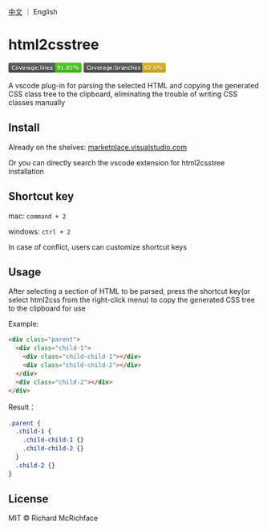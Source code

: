 [中文](https://github.com/liuxueyong123/html2cssTree) ｜ English

# html2csstree

[![Build Status](./assets/badges/badge-lines.svg.png)](./assets/badges/badge-lines.svg.png)
[![Build Status](./assets/badges/badge-branches.svg.png)](./assets/badges/badge-branches.svg.png)

A vscode plug-in for parsing the selected HTML and copying the generated CSS class tree to the clipboard, eliminating the trouble of writing CSS classes manually

## Install

Already on the shelves: [marketplace.visualstudio.com](https://marketplace.visualstudio.com/items?itemName=liuxueyong123.html2csstree)

Or you can directly search the vscode extension for html2csstree installation

## Shortcut key

mac: `command + 2`

windows: `ctrl + 2`

In case of conflict, users can customize shortcut keys

## Usage

After selecting a section of HTML to be parsed, press the shortcut key(or select html2css from the right-click menu) to copy the generated CSS tree to the clipboard for use

Example:

``` html
<div class="parent">
  <div class="child-1">
    <div class="child-child-1"></div>
    <div class="child-child-2"></div>
  </div>
  <div class="child-2"></div>
</div>
```

Result：

``` css
.parent {
  .child-1 {
    .child-child-1 {}
    .child-child-2 {}
  }
  .child-2 {}
}
```

## License

MIT © Richard McRichface
